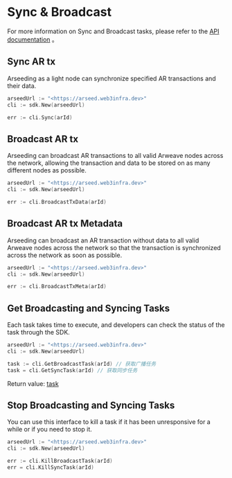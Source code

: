 # Sync & Broadcast

For more information on Sync and Broadcast tasks, please refer to the [API documentation](../../api/0.intro.md) 。

## Sync AR tx

Arseeding as a light node can synchronize specified AR transactions and their data.

```go
arseedUrl := "<https://arseed.web3infra.dev>"
cli := sdk.New(arseedUrl)

err := cli.Sync(arId)
```

## Broadcast AR tx

Arseeding can broadcast AR transactions to all valid Arweave nodes across the network, allowing the transaction and data to be stored on as many different nodes as possible.

```go
arseedUrl := "<https://arseed.web3infra.dev>"
cli := sdk.New(arseedUrl)

err := cli.BroadcastTxData(arId)
```

## Broadcast AR tx Metadata

Arseeding can broadcast an AR transaction without data to all valid Arweave nodes across the network so that the transaction is synchronized across the network as soon as possible.

```go
arseedUrl := "<https://arseed.web3infra.dev>"
cli := sdk.New(arseedUrl)

err := cli.BroadcastTxMeta(arId)
```

## Get Broadcasting and Syncing Tasks

Each task takes time to execute, and developers can check the status of the task through the SDK.

```go
arseedUrl := "<https://arseed.web3infra.dev>"
cli := sdk.New(arseedUrl)

task := cli.GetBroadcastTask(arId) // 获取广播任务
task = cli.GetSyncTask(arId) // 获取同步任务
```

Return value: [task](type.md#task)

## Stop Broadcasting and Syncing Tasks

You can use this interface to kill a task if it has been unresponsive for a while or if you need to stop it.
```go
arseedUrl := "<https://arseed.web3infra.dev>"
cli := sdk.New(arseedUrl)

err := cli.KillBroadcastTask(arId)
err = cli.KillSyncTask(arId)
```